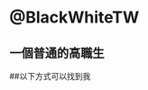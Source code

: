 # @BlackWhiteTW

## 一個普通的高職生

##以下方式可以找到我

<!---
BlackWhiteTW/BlackWhiteTW is a ✨ special ✨ repository because its `README.md` (this file) appears on your GitHub profile.
You can click the Preview link to take a look at your changes.
--->
